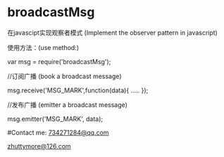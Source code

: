 # broadcastMsg
在javascipt实现观察者模式 (Implement the observer pattern in javascript)

使用方法：(use method:)

var msg = require('broadcastMsg');

//订阅广播 (book a broadcast message)

msg.receive('MSG_MARK',function(data){
               .....
});

//发布广播 (emitter a broadcast message)

msg.emitter('MSG_MARK', data);

#Contact me: 
734271284@qq.com 

zhuttymore@126.com

